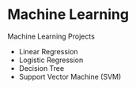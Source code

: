 # Machine Learning
Machine Learning Projects<br />
- Linear Regression<br />
- Logistic Regression<br />
- Decision Tree<br />
- Support Vector Machine (SVM)
